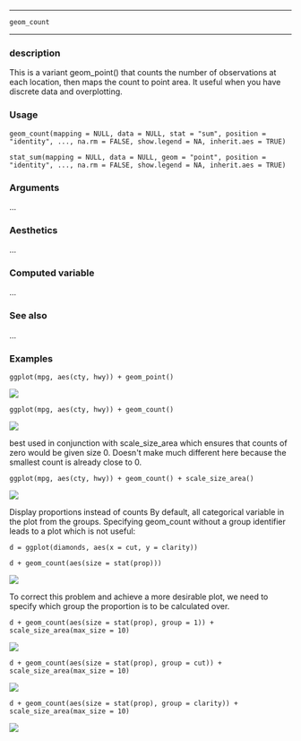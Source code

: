 ***********

`geom_count`

*************

### description 
 
This is a variant geom_point() that counts the number of observations at each location, then maps the count to point area. It useful when you have discrete data and overplotting.

### Usage

`geom_count(mapping = NULL, data = NULL, stat = "sum", position = "identity", ..., na.rm = FALSE, show.legend = NA, inherit.aes = TRUE)`

`stat_sum(mapping = NULL, data = NULL, geom = "point", position = "identity", ..., na.rm = FALSE, show.legend = NA, inherit.aes = TRUE)`

### Arguments

...

### Aesthetics

...

### Computed variable

...

### See also

...

### Examples

`ggplot(mpg, aes(cty, hwy)) + geom_point()`

![](https://ws3.sinaimg.cn/large/006tKfTcly1g1prnboa19j31d80u07jb.jpg)

`ggplot(mpg, aes(cty, hwy)) + geom_count()`

![](https://ws2.sinaimg.cn/large/006tKfTcly1g1pro59j6xj31d80u0h0x.jpg)

best used in conjunction with scale_size_area which ensures that counts of zero would be given size 0. Doesn't make much different here because the smallest count is already close to 0.

`ggplot(mpg, aes(cty, hwy)) + geom_count() + scale_size_area()`

![](https://ws3.sinaimg.cn/large/006tKfTcly1g1prrbi2r0j31d80u0to2.jpg)

Display proportions instead of counts By default, all categorical variable in the plot from the groups. Specifying geom_count without a group identifier leads to a plot which is not useful:

`d = ggplot(diamonds, aes(x = cut, y = clarity))`

`d + geom_count(aes(size = stat(prop)))`

![](https://ws1.sinaimg.cn/large/006tKfTcly1g1prw9l4b8j31d80u015w.jpg)

To correct this problem and achieve a more desirable plot, we need to specify which group the proportion is to be calculated over.

`d + geom_count(aes(size = stat(prop), group = 1)) + scale_size_area(max_size = 10)`

![](https://ws3.sinaimg.cn/large/006tKfTcly1g1prz43l12j31d80u0qg0.jpg)

`d + geom_count(aes(size = stat(prop), group = cut)) + scale_size_area(max_size = 10)`

![](https://ws1.sinaimg.cn/large/006tKfTcly1g1ps112c7aj31d80u04bj.jpg)

`d + geom_count(aes(size = stat(prop), group = clarity)) + scale_size_area(max_size = 10)`

![](https://ws1.sinaimg.cn/large/006tKfTcly1g1ps2ius9tj31d80u0wsk.jpg)




